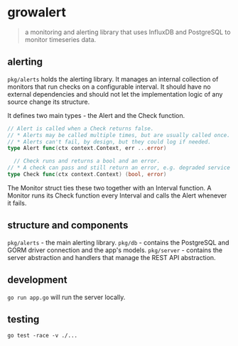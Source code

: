 # growalert

> a monitoring and alerting library that uses InfluxDB and PostgreSQL to monitor timeseries data.

## alerting
`pkg/alerts` holds the alerting library. It manages an internal collection of monitors that run checks on a configurable interval. It should have no external dependencies and should not let the implementation logic of any source change its structure.

It defines two main types - the Alert and the Check function. 

```go
// Alert is called when a Check returns false.
// * Alerts may be called multiple times, but are usually called once.
// * Alerts can't fail, by design, but they could log if needed.
type Alert func(ctx context.Context, err ...error)

  // Check runs and returns a bool and an error.
// * A check can pass and still return an error, e.g. degraded service
type Check func(ctx context.Context) (bool, error)
```

The Monitor struct ties these two together with an Interval function. A Monitor runs its Check function every Interval and calls the Alert whenever it fails.

## structure and components
`pkg/alerts` - the main alerting library. 
`pkg/db` - contains the PostgreSQL and GORM driver connection and the app's models.
`pkg/server` - contains the server abstraction and handlers that manage the REST API abstraction.

## development
`go run app.go` will run the server locally.

## testing 
`go test -race -v ./...`
